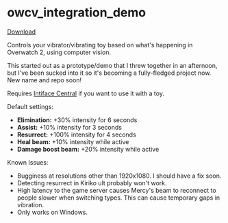 # owcv_integration_demo
[Download](https://github.com/cryo-es/owcv_integration_demo/releases)

Controls your vibrator/vibrating toy based on what's happening in Overwatch 2, using computer vision.

This started out as a prototype/demo that I threw together in an afternoon, but I've been sucked into it so it's becoming a fully-fledged project now. New name and repo soon!

Requires [Intiface Central](https://intiface.com/central/)  if you want to use it with a toy.

Default settings:
- **Elimination:** +30% intensity for 6 seconds
- **Assist:** +10% intensity for 3 seconds
- **Resurrect:** +100% intensity for 4 seconds
- **Heal beam:** +10% intensity while active
- **Damage boost beam:** +20% intensity while active

Known Issues:
- Bugginess at resolutions other than 1920x1080. I should have a fix soon.
- Detecting resurrect in Kiriko ult probably won't work.
- High latency to the game server causes Mercy's beam to reconnect to people slower when switching types. This can cause temporary gaps in vibration.
- Only works on Windows.
